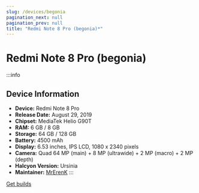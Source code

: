 ```yaml
---
slug: /devices/begonia
pagination_next: null
pagination_prev: null
title: "Redmi Note 8 Pro (begonia)*"
---
```


# Redmi Note 8 Pro (begonia)
:::info
## Device Information

- **Device:** Redmi Note 8 Pro
- **Release Date:** August 29, 2019
- **Chipset:** MediaTek Helio G90T
- **RAM:** 6 GB / 8 GB
- **Storage:** 64 GB / 128 GB
- **Battery:** 4500 mAh
- **Display:** 6.53 inches, IPS LCD, 1080 x 2340 pixels
- **Camera:** Quad 64 MP (main) + 8 MP (ultrawide) + 2 MP (macro) + 2 MP (depth)
- **Halcyon Version:** Ursinia
- **Maintainer:** [MrErenK](https://github.com/MrErenK)
:::

<a href="https://www.pling.com/p/2058150/" class="button button--primary">Get builds</a>